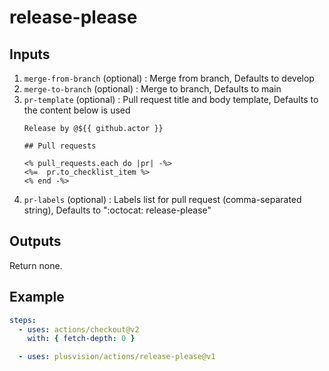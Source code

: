 # release-please

## Inputs

1. `merge-from-branch` (optional) : Merge from branch, Defaults to develop
2. `merge-to-branch` (optional) : Merge to branch, Defaults to main
3. `pr-template` (optional) : Pull request title and body template, Defaults to the content below is used
    ```
    Release by @${{ github.actor }}

    ## Pull requests

    <% pull_requests.each do |pr| -%>
    <%=  pr.to_checklist_item %>
    <% end -%>
    ```
4. `pr-labels` (optional) : Labels list for pull request (comma-separated string), Defaults to ":octocat: release-please"

## Outputs

Return none.

## Example

```yaml
steps:
  - uses: actions/checkout@v2
    with: { fetch-depth: 0 }

  - uses: plusvision/actions/release-please@v1
```

